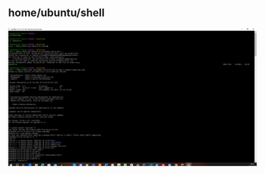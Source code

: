 ## home/ubuntu/shell
![alt text](https://github.com/Osatukay/Auxilliary-project-1/blob/main/Image/Aux%20Project%201%20a.png)
